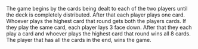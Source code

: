 The game begins by the cards being dealt to each of the two players until the deck is completely distributed. 
After that each player plays one card. 
Whoever plays the highest card that round gets both the players cards.
If they play the same card, each player lays 3 face down.
After that they each play a card and whoever plays the highest card that round wins all 8 cards.
The player that has all the cards in the end, wins the game.

